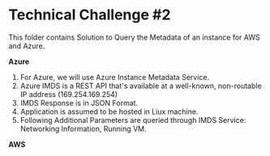 # Technical Challenge #2
This folder contains Solution to Query the Metadata of an instance for AWS and Azure.

**Azure**
1. For Azure, we will use Azure Instance Metadata Service.
2. Azure IMDS is a REST API that's available at a well-known, non-routable IP address (169.254.169.254)
3. IMDS Response is in JSON Format.
4. Application is assumed to be hosted in Liux machine.
5. Following Additional Parameters are queried through IMDS Service: Networking Information, Running VM.

**AWS**
